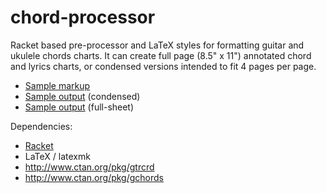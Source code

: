 # chord-processor

Racket based pre-processor and LaTeX styles for formatting guitar and ukulele chords charts. It can create full page (8.5" x 11") annotated chord and lyrics charts, or condensed versions intended to fit 4 pages per page.

* [Sample markup](sample.cwb)
* [Sample output](https://dl.dropboxusercontent.com/u/3286618/sample.pdf) (condensed) 
* [Sample output](https://dl.dropboxusercontent.com/u/3286618/sample-full.pdf) (full-sheet) 

Dependencies:
 * [Racket](http://racket-lang.org/)
 * LaTeX / latexmk
 * http://www.ctan.org/pkg/gtrcrd
 * http://www.ctan.org/pkg/gchords
